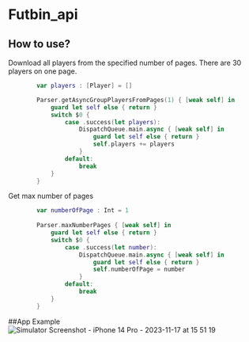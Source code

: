 # Futbin_api


## How to use?

Download all players from the specified number of pages. There are 30 players on one page.

```swift
        var players : [Player] = []

        Parser.getAsyncGroupPlayersFromPages(1) { [weak self] in
            guard let self else { return }
            switch $0 {
                case .success(let players):
                    DispatchQueue.main.async { [weak self] in
                        guard let self else { return }
                        self.players += players
                    }
                default:
                    break
            }
        }
```

Get max number of pages

```swift
        var numberOfPage : Int = 1
        
        Parser.maxNumberPages { [weak self] in
            guard let self else { return }
            switch $0 {
                case .success(let number):
                    DispatchQueue.main.async { [weak self] in
                        guard let self else { return }
                        self.numberOfPage = number
                    }
                default:
                    break
            }
        }
```
##App Example
![Simulator Screenshot - iPhone 14 Pro - 2023-11-17 at 15 51 19](https://github.com/Leads-apps/Futbin_api/assets/95756480/46383df2-7369-44d1-adaf-b2d80d1caf22)

